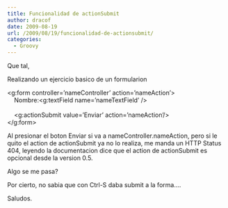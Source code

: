 ```yaml
---
title: Funcionalidad de actionSubmit
author: dracof
date: 2009-08-19
url: /2009/08/19/funcionalidad-de-actionsubmit/
categories:
  - Groovy
---
```

Que tal,

Realizando un ejercicio basico de un formularion

<g:form controller=&#8217;nameController&#8217; action=&#8217;nameAction&#8217;>  
&nbsp;&nbsp;&nbsp; Nombre:<g:textField name=&#8217;nameTextField&#8217; /> <br/>  
&nbsp;&nbsp;&nbsp; <g:actionSubmit value=&#8217;Enviar&#8217; action=&#8217;nameAction&#8217;/>  
</g:form>

Al presionar el boton Enviar si va a nameController.nameAction, pero si le quito el action de actionSubmit ya no lo realiza, me manda un HTTP Status 404, leyendo la documentacion dice que el action de actionSubmit es opcional desde la version 0.5.

Algo se me pasa?

Por cierto, no sabia que con Ctrl-S daba submit a la forma&#8230;.

Saludos.
